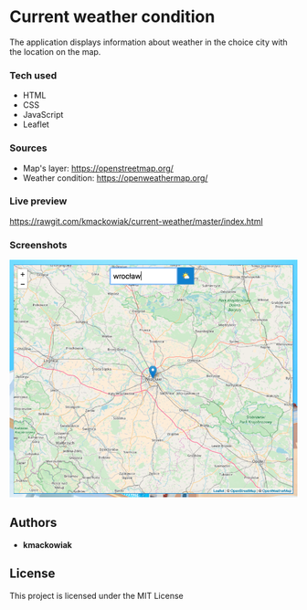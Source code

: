 # Current weather condition
The application displays information about weather in the choice city with the location on the map.

### Tech used
* HTML
* CSS
* JavaScript
* Leaflet

### Sources 
* Map's layer:
https://openstreetmap.org/
* Weather condition:
https://openweathermap.org/

### Live preview
https://rawgit.com/kmackowiak/current-weather/master/index.html


### Screenshots

![Screenshot of application](img/screenshots/01.png?raw=true)


## Authors

* **kmackowiak**


## License

This project is licensed under the MIT License

